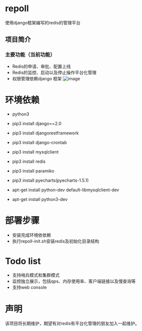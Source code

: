 # repoll
使用django框架编写的redis的管理平台

## 项目简介
### 主要功能（当前功能）
- Redis的申请、审批、配置上线
- Redis的监控、启动以及停止操作平台化管理
- 权限管理依赖django 框架
![image](https://github.com/NaNShaner/repoll/blob/master/images/main.png)

# 环境依赖
- python3
- pip3 install django==2.0
- pip3 install djangorestframework
- pip3 install django-crontab
- pip3 install mysqlclient
- pip3 install redis
- pip3 install paramiko
- pip3 install pyecharts(pyecharts-1.5.1)

- apt-get install python-dev default-libmysqlclient-dev
- apt-get install python3-dev

# 部署步骤
* 安装完成环境依依赖
* 执行repoll-init.sh安装redis及初始化目录结构

# Todo list
- 支持哨兵模式和集群模式
- 监控独立展示，包括qps、内存使用率、客户端链接以及慢查询等
- 支持web console

# 声明
该项目将长期维护，期望有对redis有平台化管理的朋友加入一起维护。
